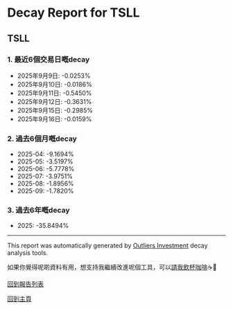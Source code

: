 # Decay Report for TSLL

## TSLL

### 1. 最近6個交易日嘅decay

- 2025年9月9日: -0.0253%
- 2025年9月10日: -0.0186%
- 2025年9月11日: -0.5450%
- 2025年9月12日: -0.3631%
- 2025年9月15日: -0.2985%
- 2025年9月16日: -0.0159%

### 2. 過去6個月嘅decay

- 2025-04: -9.1694%
- 2025-05: -3.5197%
- 2025-06: -5.7778%
- 2025-07: -3.9751%
- 2025-08: -1.8956%
- 2025-09: -1.7820%

### 3. 過去6年嘅decay

- 2025: -35.8494%

------------------------------
This report was automatically generated by [Outliers Investment](https://outliersecon.github.io/Outliers-Investment/) decay analysis tools.

如果你覺得呢啲資料有用，想支持我繼續改進呢個工具，可以[請我飲杯咖啡](https://buymeacoffee.com/outliersecon)☕🙏

[回到報告列表](https://outliersecon.github.io/Outliers-Investment/reports/reports_public)

[回到主頁](https://outliersecon.github.io/Outliers-Investment/)